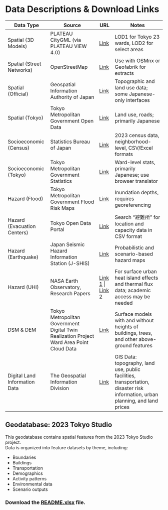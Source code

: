 # Data Descriptions & Download Links

| **Data Type**                  | **Source**                                                                                     | **URL**                                                                                                     | **Notes**                                                                                   |
|-------------------------------|-----------------------------------------------------------------------------------------------|-------------------------------------------------------------------------------------------------------------|---------------------------------------------------------------------------------------------|
| Spatial (3D Models)           | PLATEAU CityGML (via PLATEAU VIEW 4.0)                                                        | [Link](https://www.geospatial.jp/ckan/dataset/plateau-tokyo23ku)                                            | LOD1 for Tokyo 23 wards, LOD2 for select areas                                              |
| Spatial (Street Networks)     | OpenStreetMap                                                                                 | [Link](https://www.openstreetmap.org/relation/1617033#map=17/35.681204/139.774514)                          | Use with OSMnx or Geofabrik for extracts                                                    |
| Spatial (Official)            | Geospatial Information Authority of Japan                                                     | [Link](https://www.gsi.go.jp/ENGLISH/index.html)                                                            | Topographic and land use data; some Japanese-only interfaces                                |
| Spatial (Tokyo)               | Tokyo Metropolitan Government Open Data                                                       | [Link](https://portal.data.metro.tokyo.lg.jp/)                                                              | Land use, roads; primarily Japanese                                                         |
| Socioeconomic (Census)        | Statistics Bureau of Japan                                                                    | [Link](https://www.e-stat.go.jp/en)                                                                         | 2023 census data, neighborhood-level, CSV/Excel formats                                     |
| Socioeconomic (Tokyo)         | Tokyo Metropolitan Government Statistics                                                      | [Link](https://honyaku.j-server.com/LUCTOUKEAI/ns/tl.cgi/https://www.toukei.metro.tokyo.lg.jp/index.htm)    | Ward-level stats, primarily Japanese; use browser translator                                |
| Hazard (Flood)                | Tokyo Metropolitan Government Flood Risk Maps                                                 | [Link](https://www.bichiku.metro.tokyo.lg.jp/en/map/detail/)                                                | Inundation depths, requires georeferencing                                                  |
| Hazard (Evacuation Centers)   | Tokyo Open Data Portal                                                                        | [Link](https://catalog.data.metro.tokyo.lg.jp/dataset?q=%E9%81%BF%E9%9B%A3%E6%89%80&organization=t131024)   | Search “避難所” for location and capacity data in CSV format                                |
| Hazard (Earthquake)           | Japan Seismic Hazard Information Station (J-SHIS)                                             | [Link](https://www.j-shis.bosai.go.jp/en/shm)                                                               | Probabilistic and scenario-based hazard maps                                                |
| Hazard (UHI)                  | NASA Earth Observatory, Research Papers                                                       | [Link 1](https://earthobservatory.nasa.gov/images/148616/heating-up-in-tokyo)  \| [Link 2](https://www.sciencedirect.com/search) | For surface urban heat island effects and thermal flux data; academic access may be needed |
| DSM & DEM                     | Tokyo Metropolitan Government Digital Twin Realization Project Ward Area Point Cloud Data     | [Link](https://www.geospatial.jp/ckan/dataset/tokyopc-23ku-2024/resource/7807d6d1-29f3-4b36-b0c8-f7aa0ea2cff3) | Surface models with and without heights of buildings, trees, and other above-ground features |
| Digital Land Information Data | The Geospatial Information Division                                                           | [Link](https://nlftp.mlit.go.jp/ksj/index.html)                                                              | GIS Data: topography, land use, public facilities, transportation, disaster risk information, urban planning, and land prices |



## Geodatabase: 2023 Tokyo Studio

This geodatabase contains spatial features from the 2023 Tokyo Studio project.  
Data is organized into feature datasets by theme, including:

- Boundaries  
- Buildings  
- Transportation  
- Demographics  
- Activity patterns  
- Environmental data  
- Scenario outputs


### Download the [README.xlsx](./2023%20Data/README.xlsx) file.

